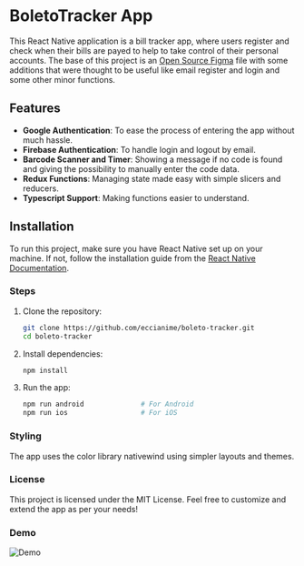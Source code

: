 # BoletoTracker App

This React Native application is a bill tracker app, where users register and check when their bills are payed to help to take control of their personal accounts. The base of this project is an [Open Source Figma](<https://www.figma.com/design/oJo3teJP4AkqiedVlMXh7J/PayFlow-(Community)?node-id=0-1&t=A6ItIvZClwS8UAk3-1>) file with some additions that were thought to be useful like email register and login and some other minor functions.

## Features

- **Google Authentication**: To ease the process of entering the app without much hassle.
- **Firebase Authentication**: To handle login and logout by email.
- **Barcode Scanner and Timer**: Showing a message if no code is found and giving the possibility to manually enter the code data.
- **Redux Functions**: Managing state made easy with simple slicers and reducers.
- **Typescript Support**: Making functions easier to understand.

## Installation

To run this project, make sure you have React Native set up on your machine. If not, follow the installation guide from the [React Native Documentation](https://reactnative.dev/docs/environment-setup).

### Steps

1. Clone the repository:

   ```bash
   git clone https://github.com/eccianime/boleto-tracker.git
   cd boleto-tracker
   ```

2. Install dependencies:

   ```bash
   npm install
   ```

3. Run the app:

   ```bash
   npm run android              # For Android
   npm run ios                  # For iOS
   ```

### Styling

The app uses the color library nativewind using simpler layouts and themes.

### License

This project is licensed under the MIT License. Feel free to customize and extend the app as per your needs!

### Demo

![Demo](https://github.com/eccianime/boleto-tracker/blob/master/demo.gif)
